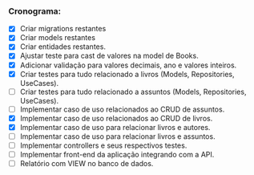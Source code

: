 
<h3>Cronograma:</h3>

- [X] Criar migrations restantes
- [X] Criar models restantes
- [X] Criar entidades restantes.
- [X] Ajustar teste para cast de valores na model de Books.
- [X] Adicionar validação para valores decimais, ano e valores inteiros.
- [X] Criar testes para tudo relacionado a livros (Models, Repositories, UseCases).
- [ ] Criar testes para tudo relacionado a assuntos (Models, Repositories, UseCases).
- [ ] Implementar caso de uso relacionados ao CRUD de assuntos.
- [X] Implementar caso de uso relacionados ao CRUD de livros.
- [X] Implementar caso de uso para relacionar livros e autores.
- [ ] Implementar caso de uso para relacionar livros e assuntos.
- [ ] Implementar controllers e seus respectivos testes.
- [ ] Implementar front-end da aplicação integrando com a API.
- [ ] Relatório com VIEW no banco de dados.
